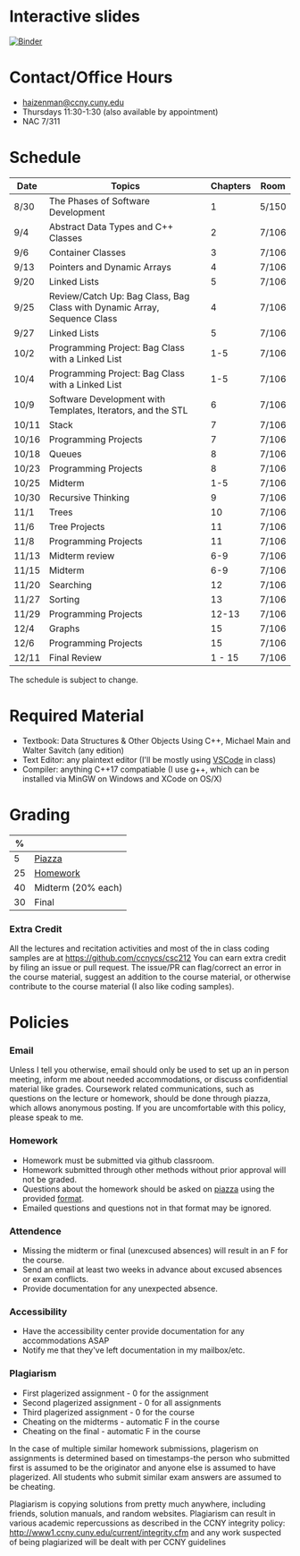 Interactive slides
==================
[![Binder](https://mybinder.org/badge.svg)](https://mybinder.org/v2/gh/ccnycs/csc212/master)

Contact/Office Hours
====================
* haizenman@ccny.cuny.edu
* Thursdays 11:30-1:30 (also available by appointment)
* NAC 7/311

Schedule
========
| Date | Topics | Chapters | Room |
|------|--------|----------| ------|
| 8/30 | The Phases of Software Development | 1 | 5/150|
| 9/4 | Abstract Data Types and C++ Classes | 2 | 7/106 |
| 9/6 | Container Classes | 3 | 7/106|
| 9/13 | Pointers and Dynamic Arrays| 4 | 7/106 |
| 9/20| Linked Lists	| 5 | 7/106|
| 9/25  | Review/Catch Up: Bag Class, Bag Class with Dynamic Array, Sequence Class | 4 | 7/106 |
| 9/27  | Linked Lists | 5 | 7/106 |
| 10/2  | Programming Project: Bag Class with a Linked List  | 1-5 | 7/106 |
| 10/4 | Programming Project: Bag Class with a Linked List  | 1-5 | 7/106 |
| 10/9  | Software Development with Templates, Iterators, and the STL | 6 | 7/106|
| 10/11 | Stack | 7 | 7/106 |  
| 10/16 | Programming Projects | 7 | 7/106 |
| 10/18 | Queues | 8 | 7/106 |
| 10/23 | Programming Projects | 8 | 7/106 | 
| 10/25  | Midterm | 1-5 | 7/106| 
| 10/30 | Recursive Thinking   | 9 | 7/106 |
| 11/1| Trees | 10 | 7/106 |
| 11/6| Tree Projects | 11 | 7/106|
| 11/8| Programming Projects | 11 | 7/106 |
| 11/13| Midterm review | 6-9 | 7/106 |
| 11/15| Midterm | 6-9 | 7/106 
| 11/20 | Searching | 12 | 7/106 |
| 11/27 | Sorting | 13 | 7/106 |
| 11/29 | Programming Projects | 12-13 | 7/106 | 
| 12/4 | Graphs | 15 | 7/106 |
| 12/6 | Programming Projects | 15 | 7/106 | 
| 12/11 | Final Review | 1 - 15 | 7/106 | 
The schedule is subject to change. 

 Required Material 
=================
* Textbook: Data Structures & Other Objects Using C++, Michael Main and Walter Savitch (any edition)
* Text Editor: any plaintext editor (I'll be mostly using [VSCode](https://code.visualstudio.com/) in class)
* Compiler: anything C++17 compatiable (I use g++, which can be installed via MinGW on Windows and XCode on OS/X)

Grading
========
| % |  |
| ------------- | ----------- |
| 5 | [Piazza](https://piazza.com/ccny.cuny/fall2018/csc21200pr/home) |
| 25 | [Homework](https://classroom.github.com/classrooms/42761282-cs212-data-structures-pr)|
| 40 | Midterm (20% each) |
| 30 | Final |

### Extra Credit ###
All the lectures and recitation activities and most of the in class coding samples are at https://github.com/ccnycs/csc212 You can earn extra credit by filing an issue or pull request. The issue/PR can flag/correct an error in the course material, suggest an addition to the course material, or otherwise contribute to the course material (I also like coding samples). 

Policies
========
### Email ###
Unless I tell you otherwise, email should only be used to set up an in person meeting, inform me about needed accommodations, or discuss confidential material like grades.  Coursework related communications, such as questions on the lecture or homework, should be done through piazza, which allows anonymous posting. If you are uncomfortable with this policy, please speak to me.


### Homework ###
* Homework must be submitted via github classroom. 
* Homework submitted through other methods without prior approval  will not be graded.
* Questions about the homework should be asked on [piazza](
piazza.com/ccny.cuny/fall2018/csc21200pr/home) using the provided [format](hwq_fmt.md). 
* Emailed questions and questions not in that format may be ignored. 

### Attendence ###
* Missing the midterm or final (unexcused absences) will result in an F for the course.
* Send an email at least two weeks in advance about excused absences or exam conflicts.
* Provide documentation for any unexpected absence.

### Accessibility ###
* Have the accessibility center provide documentation for any accommodations ASAP
* Notify me that they've left documentation in my mailbox/etc.

### Plagiarism ###
* First plagerized assignment - 0 for the assignment
* Second plagerized assignment - 0 for all assignments
* Third plagerized assignment - 0 for the course
* Cheating on the midterms - automatic F in the course
* Cheating on the final - automatic F in the course

In the case of multiple similar homework submissions, plagerism on assignments is determined based on timestamps-the person who submitted first is assumed to be the originator and anyone else is assumed to have plagerized. All students who submit similar exam answers are assumed to be cheating.

Plagiarism is copying solutions from pretty much anywhere, including friends, solution manuals, and random websites. Plagiarism can result in various academic repercussions as described in the CCNY integrity policy: http://www1.ccny.cuny.edu/current/integrity.cfm and any work suspected of being plagiarized will be dealt with per CCNY guidelines

